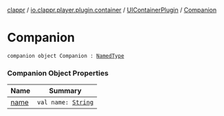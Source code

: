 [clappr](../../../index.md) / [io.clappr.player.plugin.container](../../index.md) / [UIContainerPlugin](../index.md) / [Companion](./index.md)

# Companion

`companion object Companion : `[`NamedType`](../../../io.clappr.player.base/-named-type/index.md)

### Companion Object Properties

| Name | Summary |
|---|---|
| [name](name.md) | `val name: `[`String`](https://kotlinlang.org/api/latest/jvm/stdlib/kotlin/-string/index.html) |
